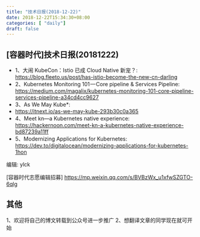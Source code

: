 ```yaml
--- 
title: "技术日报(2018-12-22)" 
date: 2018-12-22T15:34:30+08:00
categories: [ "daily"]
draft: false
---
```

## [容器时代]技术日报(20181222)

- 1、大闹 KubeCon：Istio 已成 Cloud Native 新宠？:
<https://blog.fleeto.us/post/has-istio-become-the-new-cn-darling>
- 2、Kubernetes Monitoring 101 — Core pipeline & Services Pipeline: <https://medium.com/magalix/kubernetes-monitoring-101-core-pipeline-services-pipeline-a34cd4cc9627>
- 3、As We May Kube*: 
- <https://itnext.io/as-we-may-kube-293b30c0a365>
- 4、Meet kn—a Kubernetes native experience: <https://hackernoon.com/meet-kn-a-kubernetes-native-experience-bd87239a11ff>
- 5、Modernizing Applications for Kubernetes: <https://dev.to/digitalocean/modernizing-applications-for-kubernetes-1hon>

编辑: ylck 

[容器时代志愿编辑招募] https://mp.weixin.qq.com/s/BVBzWx_u1xfwSZGTO-6qlg

## 其他
1、欢迎将自己的博文转载到公众号进一步推广
2、想翻译文章的同学现在就可开始
